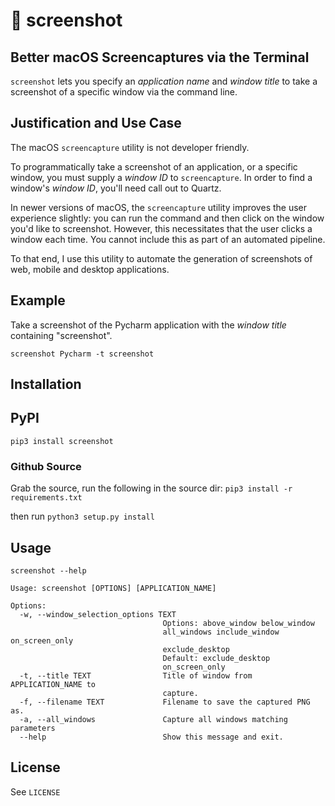 # 📸 screenshot
## Better macOS Screencaptures via the Terminal

`screenshot` lets you specify an *application name* and *window title* to take a screenshot of a specific window via the command line.

## Justification and Use Case
The macOS `screencapture` utility is not developer friendly. 

To programmatically take a screenshot of an application, or a specific window, you must supply a *window ID* to `screencapture`.
In order to find a window's *window ID*, you'll need call out to Quartz.

In newer versions of macOS, the `screencapture` utility improves the user experience slightly: you can run the command and then click on the window you'd like to screenshot.
However, this necessitates that the user clicks a window each time. You cannot include this as part of an automated pipeline.

To that end, I use this utility to automate the generation of screenshots of web, mobile and desktop applications.

## Example
Take a screenshot of the Pycharm application with the *window title* containing "screenshot".

`screenshot Pycharm -t screenshot`


## Installation
## PyPI
`pip3 install screenshot`

### Github Source
Grab the source, run the following in the source dir:
`pip3 install -r requirements.txt`

then run
`python3 setup.py install`

## Usage
`screenshot --help`

```
Usage: screenshot [OPTIONS] [APPLICATION_NAME]

Options:
  -w, --window_selection_options TEXT
                                  Options: above_window below_window
                                  all_windows include_window on_screen_only
                                  exclude_desktop
                                  Default: exclude_desktop
                                  on_screen_only
  -t, --title TEXT                Title of window from APPLICATION_NAME to
                                  capture.
  -f, --filename TEXT             Filename to save the captured PNG as.
  -a, --all_windows               Capture all windows matching parameters
  --help                          Show this message and exit.
```

## License
See `LICENSE`
